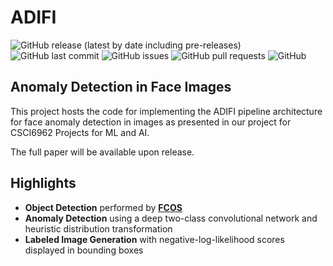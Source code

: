 # ADIFI

![GitHub release (latest by date including pre-releases)](https://img.shields.io/github/v/release/ellinj2/Face_Anomaly_Detection?include_prereleases)
![GitHub last commit](https://img.shields.io/github/last-commit/ellinj2/Face_Anomaly_Detection)
![GitHub issues](https://img.shields.io/github/issues-raw/ellinj2/Face_Anomaly_Detection)
![GitHub pull requests](https://img.shields.io/github/issues-pr/ellinj2/Face_Anomaly_Detection)
![GitHub](https://img.shields.io/github/license/ellinj2/Face_Anomaly_Detection)

## Anomaly Detection in Face Images

This project hosts the code for implementing the ADIFI pipeline architecture for face anomaly detection in images as presented in our project for CSCI6962 Projects for ML and AI.

The full paper will be available upon release.

## Highlights
- **Object Detection** performed by [**FCOS**](https://github.com/tianzhi0549/FCOS/)
- **Anomaly Detection** using a deep two-class convolutional network and heuristic distribution transformation
- **Labeled Image Generation** with negative-log-likelihood scores displayed in bounding boxes
